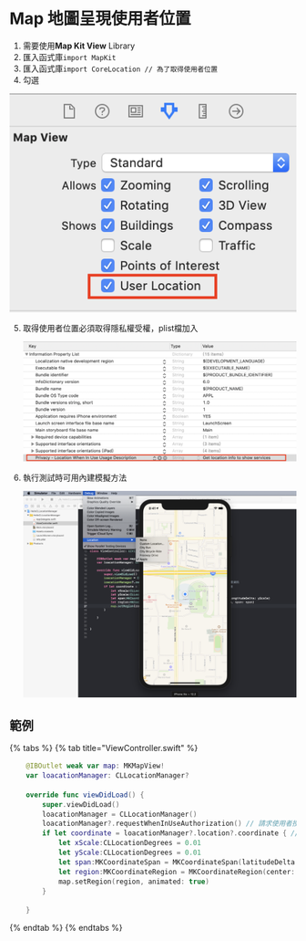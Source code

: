 # Map 地圖呈現使用者位置

1. 需要使用**Map Kit View** Library
2. 匯入函式庫`import MapKit` 
3. 匯入函式庫`import CoreLocation // 為了取得使用者位置`
4.  勾選

   ![](../../.gitbook/assets/ying-mu-kuai-zhao-20190327-xia-wu-8.15.23.png)

5. 取得使用者位置必須取得隱私權受權，plist檔加入  

   ![](../../.gitbook/assets/ying-mu-kuai-zhao-20190327-xia-wu-8.22.45.png)

6. 執行測試時可用內建模擬方法  

   ![](../../.gitbook/assets/ying-mu-kuai-zhao-20190327-xia-wu-8.41.22.png)





## 範例

{% tabs %}
{% tab title="ViewController.swift" %}
```swift
    @IBOutlet weak var map: MKMapView!
    var loacationManager: CLLocationManager?
    
    override func viewDidLoad() {
        super.viewDidLoad()
        loacationManager = CLLocationManager()
        loacationManager?.requestWhenInUseAuthorization() // 請求使用者授權取得手機位置資訊
        if let coordinate = loacationManager?.location?.coordinate { // 取得目前座標
            let xScale:CLLocationDegrees = 0.01
            let yScale:CLLocationDegrees = 0.01
            let span:MKCoordinateSpan = MKCoordinateSpan(latitudeDelta: xScale, longitudeDelta: yScale)
            let region:MKCoordinateRegion = MKCoordinateRegion(center: coordinate, span: span)
            map.setRegion(region, animated: true)
        }

    }
```
{% endtab %}
{% endtabs %}

